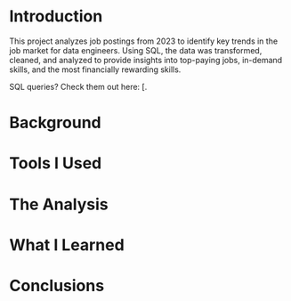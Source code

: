 # Introduction
This project analyzes job postings from 2023 to identify key trends in the job market for data engineers. Using SQL, the data was transformed, cleaned, and analyzed to provide insights into top-paying jobs, in-demand skills, and the most financially rewarding skills.

SQL queries? Check them out here: [.
# Background
# Tools I Used
# The Analysis
# What I Learned
# Conclusions
